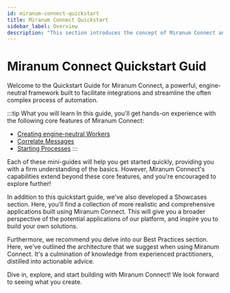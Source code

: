 ```yaml
---
id: miranum-connect-quickstart
title: Miranum Connect Quickstart
sidebar_label: Overview
description: "This section introduces the concept of Miranum Connect and how to use it."
---
```


# Miranum Connect Quickstart Guid

Welcome to the Quickstart Guide for Miranum Connect, a powerful, engine-neutral framework built to facilitate
integrations and streamline the often complex process of automation.

:::tip What you will learn
In this guide, you'll get hands-on experience with the following core features of Miranum Connect:
- [Creating engine-neutral Workers](worker-quickstart.md)
- [Correlate Messages](message-quickstart.md)
- [Starting Processes](process-start-quickstart.md)
:::

Each of these mini-guides will help you get started quickly, providing you with a firm understanding of the basics. However, Miranum Connect's capabilities extend beyond these core features, and you're encouraged to explore further!

In addition to this quickstart guide, we've also developed a Showcases section. Here, you'll find a collection of more realistic and comprehensive applications built using Miranum Connect. This will give you a broader perspective of the potential applications of our platform, and inspire you to build your own solutions.

Furthermore, we recommend you delve into our Best Practices section. Here, we've outlined the architecture that we suggest when using Miranum Connect. It's a culmination of knowledge from experienced practitioners, distilled into actionable advice.

Dive in, explore, and start building with Miranum Connect! We look forward to seeing what you create.
